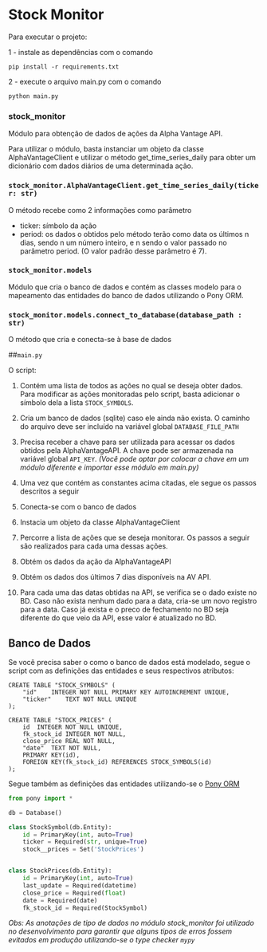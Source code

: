 # Stock Monitor

Para executar o projeto:

1 - instale as dependências com o comando

```
pip install -r requirements.txt
```


2 - execute o arquivo main.py com o comando

```
python main.py
```


### **stock_monitor**
Módulo para obtenção de dados de ações da Alpha Vantage API.

Para utilizar o módulo, basta instanciar um objeto da classe AlphaVantageClient e utilizar o método
get_time_series_daily para obter um dicionário com dados diários de uma determinada ação.


### `stock_monitor.AlphaVantageClient.get_time_series_daily(ticker: str)`

O método recebe como 2 informações como parâmetro

- ticker: símbolo da ação
- period: os dados o obtidos pelo método terão como data os últimos n dias, sendo n um número inteiro, e n sendo
o valor passado no parâmetro period. (O valor padrão desse parâmetro é 7).


### `stock_monitor.models`

Módulo que cria o banco de dados e contém as classes modelo para o mapeamento das entidades do
banco de dados utilizando o Pony ORM.

### `stock_monitor.models.connect_to_database(database_path : str)`
O método que cria e conecta-se à base de dados

##`main.py`

O script:

1. Contém uma lista de todos as ações no qual se deseja obter dados. Para modificar as ações monitoradas pelo script, basta
adicionar o símbolo dela a lista `STOCK_SYMBOLS`.

1. Cria um banco de dados (sqlite) caso ele ainda não exista. O caminho do arquivo deve ser incluído na variável global
`DATABASE_FILE_PATH`

1. Precisa receber a chave para ser utilizada para acessar os dados obtidos pela AlphaVantageAPI. A chave pode ser
armazenada na variável global `API_KEY`. *(Você pode optar por colocar a chave em um módulo diferente e importar esse módulo em
main.py)*

1. Uma vez que contém as constantes acima citadas, ele segue os passos descritos a seguir

1. Conecta-se com o banco de dados

1. Instacia um objeto da classe AlphaVantageClient

1. Percorre a lista de ações que se deseja monitorar. Os passos a seguir são realizados para cada uma dessas ações.

1. Obtém os dados da ação da AlphaVantageAPI

1. Obtém os dados dos últimos 7 dias disponíveis na AV API.

1. Para cada uma das datas obtidas na API, se verifica se o dado existe no BD. Caso não exista nenhum dado para a data,
cria-se um novo registro para a data. Caso já exista e o preco de fechamento no BD seja diferente do que veio da API,
esse valor é atualizado no BD.


## Banco de Dados

Se você precisa saber o como o banco de dados está modelado, segue o script com as definições das entidades e seus respectivos atributos:

```sqlite
CREATE TABLE "STOCK_SYMBOLS" (
	"id"	INTEGER NOT NULL PRIMARY KEY AUTOINCREMENT UNIQUE,
	"ticker"	TEXT NOT NULL UNIQUE
);

CREATE TABLE "STOCK_PRICES" (
	id	INTEGER NOT NULL UNIQUE,
	fk_stock_id	INTEGER NOT NULL,
	close_price	REAL NOT NULL,
	"date"	TEXT NOT NULL,
	PRIMARY KEY(id),
	FOREIGN KEY(fk_stock_id) REFERENCES STOCK_SYMBOLS(id)
);
```

Segue também as definições das entidades utilizando-se o  [Pony ORM](https://ponyorm.org/)

```python
from pony import *

db = Database()

class StockSymbol(db.Entity):
    id = PrimaryKey(int, auto=True)
    ticker = Required(str, unique=True)
    stock__prices = Set('StockPrices')


class StockPrices(db.Entity):
    id = PrimaryKey(int, auto=True)
    last_update = Required(datetime)
    close_price = Required(float)
    date = Required(date)
    fk_stock_id = Required(StockSymbol)
```


*Obs: As anotações de tipo de dados no módulo stock_monitor foi utilizado no desenvolvimento para
garantir que alguns tipos de erros fossem evitados em produção utilizando-se o type checker `mypy`*



